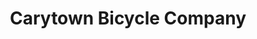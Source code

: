 ---
title: "Carytown Bicycle Company"
url: /chesterfield-county/carytown-bicycle-company/
shop: bicycle
---